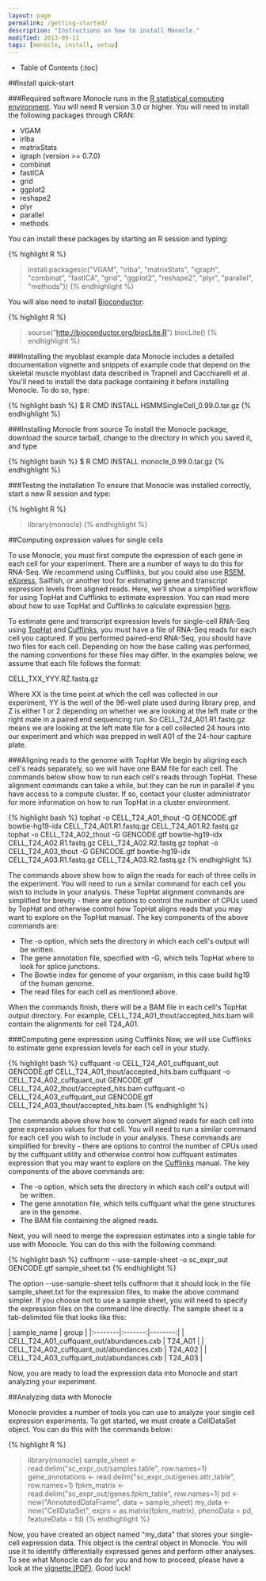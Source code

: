 ```yaml
---
layout: page
permalink: /getting-started/
description: "Instructions on how to install Monocle."
modified: 2013-09-11
tags: [monocle, install, setup]
---
```


* Table of Contents
{:toc}


##Install quick-start

###Required software
Monocle runs in the [R statistical computing environment](http://www.r-project.org/). You will need R version 3.0 or higher. You will need to install the following packages through CRAN:

- VGAM
- irlba
- matrixStats
- igraph (version >= 0.7.0)
- combinat
- fastICA
- grid
- ggplot2
- reshape2
- plyr
- parallel
- methods

You can install these packages by starting an R session and typing: 

{% highlight R %}
> install.packages(c("VGAM", "irlba", "matrixStats", "igraph", 
"combinat", "fastICA", "grid", "ggplot2", 
"reshape2", "plyr", "parallel", "methods"))
{% endhighlight %}

You will also need to install [Bioconductor](http://bioconductor.org/install/): 

{% highlight R %}
> source("http://bioconductor.org/biocLite.R") 
> biocLite()
{% endhighlight %}

###Installing the myoblast example data
Monocle includes a detailed documentation vignette and snippets of example code that depend on the skeletal muscle myoblast data described in Trapnell and Cacchiarelli et al. You'll need to install the data package containing it before installing Monocle. To do so, type:

{% highlight bash %}
$ R CMD INSTALL HSMMSingleCell_0.99.0.tar.gz 
{% endhighlight %}

###Installing Monocle from source
To install the Monocle package, download the source tarball, change to the directory in which you saved it, and type

{% highlight bash %}
$ R CMD INSTALL monocle_0.99.0.tar.gz 
{% endhighlight %}

###Testing the installation
To ensure that Monocle was installed correctly, start a new R session and type:

{% highlight R %}
> library(monocle)
{% endhighlight %}

##Computing expression values for single cells

To use Monocle, you must first compute the expression of each gene in each cell for your experiment. There are a number of ways to do this for RNA-Seq. We recommend using Cufflinks, but you could also use [RSEM](http://deweylab.biostat.wisc.edu/rsem/), [eXpress](http://bio.math.berkeley.edu/eXpress/), Sailfish, or another tool for estimating gene and transcript expression levels from aligned reads. Here, we'll show a simplified workflow for using TopHat and Cufflinks to estimate expression. You can read more about how to use TopHat and Cufflinks to calculate expression [here](http://www.nature.com/nprot/journal/v7/n3/full/nprot.2012.016.html).

To estimate gene and transcript expression levels for single-cell RNA-Seq using [TopHat](http://ccb.jhu.edu/software/tophat/index.shtml) and [Cufflinks](http://cufflinks.cbcb.umd.edu/), you must have a file of RNA-Seq reads for each cell you captured. If you performed paired-end RNA-Seq, you should have two files for each cell. Depending on how the base calling was performed, the naming conventions for these files may differ. In the examples below, we assume that each file follows the format:

CELL_TXX_YYY.RZ.fastq.gz

Where XX is the time point at which the cell was collected in our experiment, YY is the well of the 96-well plate used during library prep, and Z is either 1 or 2 depending on whether we are looking at the left mate or the right mate in a paired end sequencing run. So CELL_T24_A01.R1.fastq.gz means we are looking at the left mate file for a cell collected 24 hours into our experiment and which was prepped in well A01 of the 24-hour capture plate. 

###Aligning reads to the genome with TopHat
We begin by aligning each cell's reads separately, so we will have one BAM file for each cell. The commands below show how to run each cell's reads through TopHat. These alignment commands can take a while, but they can be run in parallel if you have access to a compute cluster. If so, contact your cluster administrator for more information on how to run TopHat in a cluster environment. 

{% highlight bash %}
tophat -o CELL_T24_A01_thout -G GENCODE.gtf bowtie-hg19-idx CELL_T24_A01.R1.fastq.gz CELL_T24_A01.R2.fastq.gz 
tophat -o CELL_T24_A02_thout -G GENCODE.gtf bowtie-hg19-idx CELL_T24_A02.R1.fastq.gz CELL_T24_A02.R2.fastq.gz 
tophat -o CELL_T24_A03_thout -G GENCODE.gtf bowtie-hg19-idx CELL_T24_A03.R1.fastq.gz CELL_T24_A03.R2.fastq.gz 
{% endhighlight %}

The commands above show how to align the reads for each of three cells in the experiment. You will need to run a similar command for each cell you wish to include in your analysis. These TopHat alignment commands are simplified for brevity - there are options to control the number of CPUs used by TopHat and otherwise control how TopHat aligns reads that you may want to explore on the TopHat manual. The key components of the above commands are:

- The -o option, which sets the directory in which each cell's output will be written.
- The gene annotation file, specified with -G, which tells TopHat where to look for splice junctions.
- The Bowtie index for genome of your organism, in this case build hg19 of the human genome.
- The read files for each cell as mentioned above.

When the commands finish, there will be a BAM file in each cell's TopHat output directory. For example, CELL_T24_A01_thout/accepted_hits.bam will contain the alignments for cell T24_A01.

###Computing gene expression using Cufflinks
Now, we will use Cufflinks to estimate gene expression levels for each cell in your study. 

{% highlight bash %}
cuffquant -o CELL_T24_A01_cuffquant_out GENCODE.gtf CELL_T24_A01_thout/accepted_hits.bam 
cuffquant -o CELL_T24_A02_cuffquant_out GENCODE.gtf CELL_T24_A02_thout/accepted_hits.bam 
cuffquant -o CELL_T24_A03_cuffquant_out GENCODE.gtf CELL_T24_A03_thout/accepted_hits.bam 
{% endhighlight %}

The commands above show how to convert aligned reads for each cell into gene expression values for that cell. You will need to run a similar command for each cell you wish to include in your analysis. These commands are simplified for brevity - there are options to control the number of CPUs used by the cuffquant utility and otherwise control how cuffquant estimates expression that you may want to explore on the [Cufflinks](http://cufflinks.cbcb.umd.edu/) manual. The key components of the above commands are:

- The -o option, which sets the directory in which each cell's output will be written.
- The gene annotation file, which tells cuffquant what the gene structures are in the genome.
- The BAM file containing the aligned reads.

Next, you will need to merge the expression estimates into a single table for use with Monocle. You can do this with the following command: 

{% highlight bash %}
cuffnorm --use-sample-sheet -o sc_expr_out GENCODE.gtf sample_sheet.txt
{% endhighlight %}

The option --use-sample-sheet tells cuffnorm that it should look in the file sample_sheet.txt for the expression files, to make the above command simpler. If you choose not to use a sample sheet, you will need to specify the expression files on the command line directly. The sample sheet is a tab-delimited file that looks like this: 

| sample_name | group |
|:--------|:-------:|--------:|
| CELL_T24_A01_cuffquant_out/abundances.cxb   | T24_A01 |
| CELL_T24_A02_cuffquant_out/abundances.cxb   | T24_A02 |
| CELL_T24_A03_cuffquant_out/abundances.cxb   | T24_A03 |

Now, you are ready to load the expression data into Monocle and start analyzing your experiment. 

##Analyzing data with Monocle

Monocle provides a number of tools you can use to analyze your single cell expression experiments. To get started, we must create a CellDataSet object. You can do this with the commands below:

{% highlight R %}
> library(monocle)
> sample_sheet <- read.delim("sc_expr_out/samples.table", row.names=1)
> gene_annotations <- read.delim("sc_expr_out/genes.attr_table", row.names=1)
> fpkm_matrix <- read.delim("sc_expr_out/genes.fpkm_table", row.names=1)
> pd <- new("AnnotatedDataFrame", data = sample_sheet)
> my_data <- new("CellDataSet", exprs = as.matrix(fpkm_matrix), phenoData = pd, featureData = fd)
{% endhighlight %}

Now, you have created an object named "my_data" that stores your single-cell expression data. This object is the central object in Monocle. You will use it to identify differentially expressed genes and perform other analyses. To see what Monocle can do for you and how to proceed, please have a look at the [vignette (PDF)](http://www.bioconductor.org/packages/devel/bioc/vignettes/monocle/inst/doc/monocle-vignette.pdf). Good luck! 